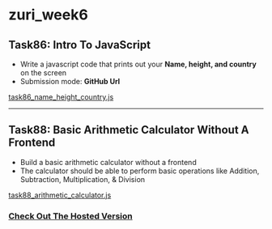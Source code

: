 # zuri_week6

## Task86:  Intro To JavaScript

- Write a javascript code that prints out your **Name, height, and country** on the screen  
- Submission mode:  **GitHub Url**  
  
[task86_name_height_country.js](https://github.com/4dbyron/zuri_week6/blob/main/task86_name_height_country.js)

_________________________________

## Task88: Basic Arithmetic Calculator Without A Frontend

- Build a basic arithmetic calculator without a frontend  
- The calculator should be able to perform basic operations like Addition, Subtraction, Multiplication, & Division  
  
[task88_arithmetic_calculator.js](https://github.com/4dbyron/zuri_week6/blob/main/task88_arithmetic_calculator.js)
  
### [Check Out The Hosted Version](https://4dbyron.github.io/basic_calc/task88_arithmetic_calculator.html)
